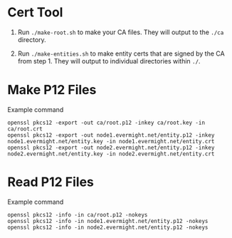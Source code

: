 
# Cert Tool


1. Run `./make-root.sh` to make your CA files. They will output to the `./ca` directory.

2. Run `./make-entities.sh` to make entity certs that are signed by the CA from step 1.  They will output to individual directories within `./`.


# Make P12 Files

Example command

```
openssl pkcs12 -export -out ca/root.p12 -inkey ca/root.key -in ca/root.crt
openssl pkcs12 -export -out node1.evermight.net/entity.p12 -inkey node1.evermight.net/entity.key -in node1.evermight.net/entity.crt
openssl pkcs12 -export -out node2.evermight.net/entity.p12 -inkey node2.evermight.net/entity.key -in node2.evermight.net/entity.crt

```

# Read P12 Files


Example command

```
openssl pkcs12 -info -in ca/root.p12 -nokeys
openssl pkcs12 -info -in node1.evermight.net/entity.p12 -nokeys
openssl pkcs12 -info -in node2.evermight.net/entity.p12 -nokeys
```
